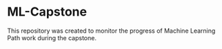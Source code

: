 # ML-Capstone
This repository was created to monitor the progress of Machine Learning Path work during the capstone.
